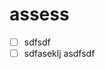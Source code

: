 # assess

 - [ ] sdfsdf
 - [ ] sdfaseklj
asdfsdf
<!--stackedit_data:
eyJoaXN0b3J5IjpbMTExMTQxMjUwMCwtNDc5NTYxMjE3XX0=
-->